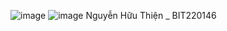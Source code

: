 ![image](https://github.com/user-attachments/assets/77c7552b-f906-4022-9ac7-63763c9e071d)
![image](https://github.com/user-attachments/assets/a72bd205-22b7-4193-8d33-82c014222cf9)
Nguyễn Hữu Thiện _ BIT220146 
